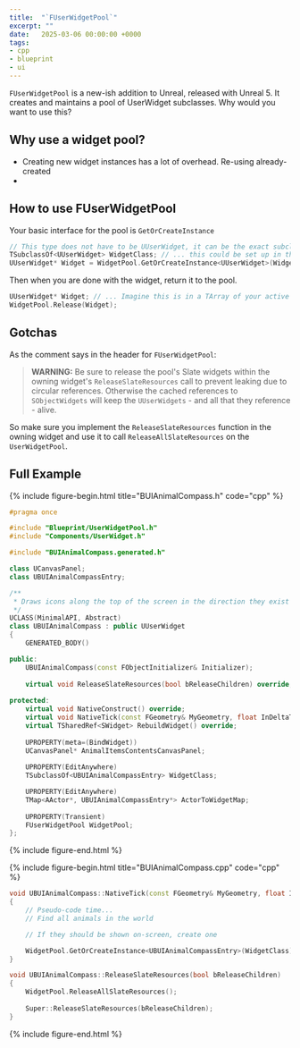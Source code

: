 ```yaml
---
title:  "`FUserWidgetPool`"
excerpt: ""
date:   2025-03-06 00:00:00 +0000
tags:
- cpp
- blueprint
- ui
---
```


`FUserWidgetPool` is a new-ish addition to Unreal, released with Unreal 5. It creates and maintains a pool of UserWidget subclasses. Why would you want to use this?


## Why use a widget pool?

- Creating new widget instances has a lot of overhead. Re-using already-created
- 


## How to use FUserWidgetPool

Your basic interface for the pool is `GetOrCreateInstance`

```cpp
// This type does not have to be UUserWidget, it can be the exact subclass of UUserWidget
TSubclassOf<UUserWidget> WidgetClass; // ... this could be set up in the header
UUserWidget* Widget = WidgetPool.GetOrCreateInstance<UUserWidget>(WidgetClass);
```

Then when you are done with the widget, return it to the pool.

```cpp
UUserWidget* Widget; // ... Imagine this is in a TArray of your active widgets or something
WidgetPool.Release(Widget);
```

## Gotchas

As the comment says in the header for `FUserWidgetPool`:

> **WARNING:** Be sure to release the pool's Slate widgets within the owning widget's `ReleaseSlateResources` call to prevent leaking due to circular references.
> Otherwise the cached references to `SObjectWidgets` will keep the `UUserWidgets` - and all that they reference - alive.

So make sure you implement the `ReleaseSlateResources` function in the owning widget and use it to call `ReleaseAllSlateResources` on the `UserWidgetPool`.


## Full Example

{%
include figure-begin.html
title="BUIAnimalCompass.h"
code="cpp"
%}
```cpp
#pragma once

#include "Blueprint/UserWidgetPool.h"
#include "Components/UserWidget.h"

#include "BUIAnimalCompass.generated.h"

class UCanvasPanel;
class UBUIAnimalCompassEntry;

/**
 * Draws icons along the top of the screen in the direction they exist in the world
 */
UCLASS(MinimalAPI, Abstract)
class UBUIAnimalCompass : public UUserWidget
{
	GENERATED_BODY()

public:
	UBUIAnimalCompass(const FObjectInitializer& Initializer);
	
	virtual void ReleaseSlateResources(bool bReleaseChildren) override;
	
protected:
	virtual void NativeConstruct() override;
	virtual void NativeTick(const FGeometry& MyGeometry, float InDeltaTime) override;
	virtual TSharedRef<SWidget> RebuildWidget() override;
	
	UPROPERTY(meta=(BindWidget))
	UCanvasPanel* AnimalItemsContentsCanvasPanel;
	
	UPROPERTY(EditAnywhere)
	TSubclassOf<UBUIAnimalCompassEntry> WidgetClass;

	UPROPERTY(EditAnywhere)
	TMap<AActor*, UBUIAnimalCompassEntry*> ActorToWidgetMap;
	
	UPROPERTY(Transient)
	FUserWidgetPool WidgetPool;
};
```
{%
include figure-end.html
%}


{%
include figure-begin.html
title="BUIAnimalCompass.cpp"
code="cpp"
%}
```cpp
void UBUIAnimalCompass::NativeTick(const FGeometry& MyGeometry, float InDeltaTime) override
{
    // Pseudo-code time...
    // Find all animals in the world

    // If they should be shown on-screen, create one

    WidgetPool.GetOrCreateInstance<UBUIAnimalCompassEntry>(WidgetClass);
}

void UBUIAnimalCompass::ReleaseSlateResources(bool bReleaseChildren)
{
	WidgetPool.ReleaseAllSlateResources();
	
	Super::ReleaseSlateResources(bReleaseChildren);
}
```
{%
include figure-end.html
%}
